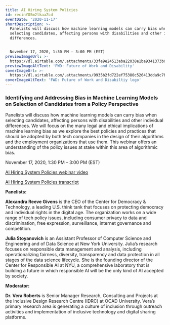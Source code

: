 ```yaml
---
title: AI Hiring System Policies
id: recinYOSm2lkaaZcd
eventDate: '2020-11-17'
shortDescription: >-
  Panelists will discuss how machine learning models can carry bias when
  selecting candidates, affecting persons with disabilities and other individual
  differences.


  November 17, 2020, 1:30 PM – 3:00 PM (EST)
previewImageUrl: >-
  https://dl.airtable.com/.attachments/33fe9e24513aba22038e1ba9341373b0/f931be32/8eb229f4.jpg
previewImageAltText: 'FWD: Future of Work and Disability'
coverImageUrl: >-
  https://dl.airtable.com/.attachments/9935b2fd722ef75380c526413dda9c7b/4a2fa489/FWDlogoDforprocessing4x.png
coverImageAltText: 'FWD: Future of Work and Disabiltiy logo'
---
```

### **Identifying and Addressing Bias in Machine Learning Models on Selection of Candidates from a Policy Perspective**

Panelists will discuss how machine learning models can carry bias when selecting candidates, affecting persons with disabilities and other individual differences. We will focus on the many legal and ethical implications of machine learning bias as we explore the best policies and practices that should be adopted by both tech companies in the design of their algorithms and the employment organizations that use them. This webinar offers an understanding of the policy issues at stake within this area of algorithmic bias.

November 17, 2020, 1:30 PM – 3:00 PM (EST)

[AI Hiring System Policies webinar video](https://youtu.be/Tq230FBgoiU)

[AI Hiring System Policies transcript](https://wecount-cms.inclusivedesign.ca/wp-content/uploads/2021/03/Future-of-Work_AI-Hiring-System-Policies_Nov-17_Transcript.docx)

**Panelists:**

**Alexandra Reeve Givens** is the CEO of the Center for Democracy & Technology, a leading U.S. think tank that focuses on protecting democracy and individual rights in the digital age. The organization works on a wide range of tech policy issues, including consumer privacy to data and discrimination, free expression, surveillance, internet governance and competition.

**Julia Stoyanovich** is an Assistant Professor of Computer Science and Engineering and of Data Science at New York University. Julia’s research focuses on responsible data management and analysis, including operationalizing fairness, diversity, transparency and data protection in all stages of the data science lifecycle. She is the founding director of the Center for Responsible AI at NYU, a comprehensive laboratory that is building a future in which responsible AI will be the only kind of AI accepted by society.

**Moderator:**

**Dr. Vera Roberts** is Senior Manager Research, Consulting and Projects at the Inclusive Design Research Centre (IDRC) at OCAD University. Vera’s primary research area is generating a culture of inclusion through outreach activities and implementation of inclusive technology and digital sharing platforms.
